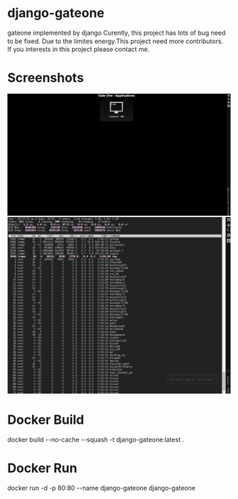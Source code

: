 # django-gateone
gateone implemented by django
Curently, this project has lots of bug need to be fixed. Due to the limites energy.This project need more contributors.　If you interests in this project please contact me.
# Screenshots
![screenshots1](./screenshots/screenshots1.png  "screenshots1")
![screenshots2](./screenshots/screenshots2.gif  "screenshots2")
# Docker Build
docker build --no-cache --squash -t django-gateone:latest .
# Docker Run
docker run -d -p 80:80 --name django-gateone django-gateone

